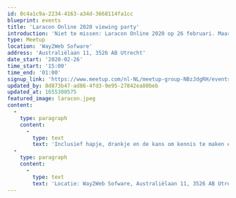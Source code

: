 ```yaml
---
id: 0c4a1c9a-2234-4163-a34d-3668114fa1cc
blueprint: events
title: 'Laracon Online 2020 viewing party'
introduction: 'Niet te missen: Laracon Online 2020 op 26 februari. Maar waarom zou je daar in je eentje naar kijken als je ook gezellig (gratis) aan kunt schuiven bij de officiële DLF Viewing Party?'
type: Meetup
location: 'Way2Web Sofware'
address: 'Australiëlaan 11, 3526 AB Utrecht'
date_start: '2020-02-26'
time_start: '15:00'
time_end: '01:00'
signup_link: 'https://www.meetup.com/nl-NL/meetup-group-NBzJdgRH/events/268601619/'
updated_by: 8d873b47-ad86-4fd3-9e95-27842ea80beb
updated_at: 1655300575
featured_image: laracon.jpeg
content:
  -
    type: paragraph
    content:
      -
        type: text
        text: 'Inclusief hapje, drankje en de kans om kennis te maken en van gedachten te wisselen met andere Laravel fans & specialisten.'
  -
    type: paragraph
    content:
      -
        type: text
        text: 'Locatie: Way2Web Sofware, Australiëlaan 11, 3526 AB Utrecht. Maximaal 50 personen - dus schrijf je snel in!'
---
```

